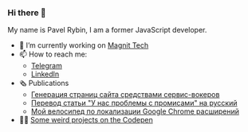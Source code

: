 ### Hi there 👋

My name is Pavel Rybin, I am a former JavaScript developer.

- 🔭 I’m currently working on [Magnit Tech](https://www.magnit.tech)
- 📫 How to reach me:
  - [Telegram](https://t.me/drfisher)
  - [LinkedIn](https://www.linkedin.com/in/drfisher/)
- 🗞️ Publications
  - [Генерация страниц сайта средствами сервис-вокеров](https://habrahabr.ru/company/mailru/blog/353232/)
  - [Перевод статьи "У нас проблемы с промисами" на русский](https://habrahabr.ru/company/mailru/blog/269465/)
  - [Мой велосипед по локализации Google Chrome расширений](https://habrahabr.ru/post/267501/)
- 🧑‍💻 [Some weird projects on the Codepen](https://codepen.io/drfisher/)
